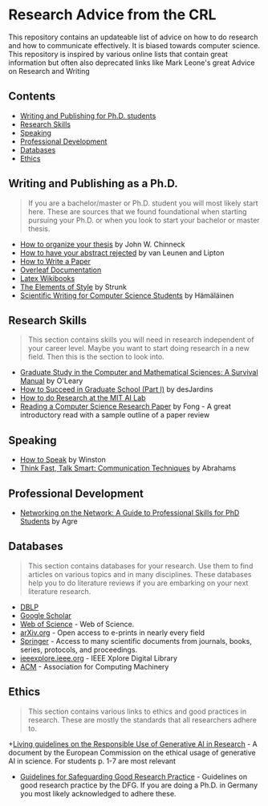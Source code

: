 # Research Advice from the CRL
This repository contains an updateable list of advice on how to do research and how to communicate effectively. It is biased towards computer science.
This repository is inspired by various online lists that contain great information but often also deprecated links like Mark Leone's great Advice on Research and Writing

## Contents
* [Writing and Publishing for Ph.D. students](#writing-and-publishing)
* [Research Skills](#research-skills)
* [Speaking](#speaking)
* [Professional Development](#professional-development)
* [Databases](#databases)
* [Ethics](#ethics)

## Writing and Publishing as a Ph.D.
> If you are a bachelor/master or Ph.D. student you will most likely start here. These are sources that we found foundational when starting pursuing your Ph.D. or when you look to start your bachelor or master thesis.

+ [How to organize your thesis](https://www.sce.carleton.ca/faculty/chinneck/thesis.html) by John W. Chinneck 
+ [How to have your abstract rejected](https://www21.in.tum.de/~nipkow/Misc/reject.html) by van Leunen and Lipton
+ [How to Write a Paper](http://www-mech.eng.cam.ac.uk/mmd/ashby-paper-V6.pdf)
+ [Overleaf Documentation](https://www.overleaf.com/learn)
+ [Latex Wikibooks](https://en.wikibooks.org/wiki/LaTeX)
+ [The Elements of Style](https://en.wikisource.org/wiki/The_Elements_of_Style) by Strunk
+ [Scientific Writing for Computer Science Students](https://www.cs.joensuu.fi/pages/whamalai/sciwri/sciwri.pdf) by Hämäläinen

## Research Skills
> This section contains skills you will need in research independent of your career level. Maybe you want to start doing research in a new field. Then this is the section to look into.

+ [Graduate Study in the Computer and Mathematical Sciences: A Survival Manual](https://www.cs.umd.edu/~oleary/gradstudy/gradstudy.html) by O'Leary
+ [How to Succeed in Graduate School (Part I)](https://www.cs.princeton.edu/~jrex/teaching/spring2005/fft/acm_gradschool.htm) by desJardins
+ [How to do Research at the MIT AI Lab](https://dspace.mit.edu/handle/1721.1/41487)
+ [Reading a Computer Science Research Paper](https://pages.cpsc.ucalgary.ca/~pwlfong/Pub/inroads2009.pdf) by Fong - A great introductory read with a sample outline of a paper review

## Speaking
+ [How to Speak](https://www.youtube.com/watch?v=Unzc731iCUY) by Winston
+ [Think Fast, Talk Smart: Communication Techniques](https://www.youtube.com/watch?v=HAnw168huqA) by Abrahams

## Professional Development
+ [Networking on the Network: A Guide to Professional Skills for PhD Students](https://homes.cs.washington.edu/~mernst/advice/agre-networking-on-the-network-20050814.html) by Agre

## Databases
> This section contains databases for your research. Use them to find articles on various topics and in many disciplines. These databases help you to do literature reviews if you are embarking on your next literature research.

+ [DBLP](https://dblp.org/search/)
+ [Google Scholar](https://scholar.google.com/)
+ [Web of Science](https://webofknowledge.com) - Web of Science.
+ [arXiv.org](https://arxiv.org/) - Open access to e-prints in nearly every field
+ [Springer](https://link.springer.com/) - Access to many scientific documents from journals, books, series, protocols, and proceedings.
+ [ieeexplore.ieee.org](https://ieeexplore.ieee.org/Xplore/home.jsp) - IEEE Xplore Digital Library
+ [ACM](https://dl.acm.org/) - Association for Computing Machinery

## Ethics
> This section contains various links to ethics and good practices in research. These are mostly the standards that all researchers adhere to.

+[Living guidelines on the Responsible Use of Generative AI in Research](https://research-and-innovation.ec.europa.eu/document/download/2b6cf7e5-36ac-41cb-aab5-0d32050143dc_en?filename=ec_rtd_ai-guidelines.pdf) - A document by the European Commission on the ethical usage of generative AI in science. For students p. 1-7 are most relevant
+ [Guidelines for Safeguarding Good Research Practice](https://www.dfg.de/resource/blob/174052/1a235cb138c77e353789263b8730b1df/kodex-gwp-en-data.pdf) - Guidelines on good research practice by the DFG. If you are doing a Ph.D. in Germany you most likely acknowledged to adhere these.
